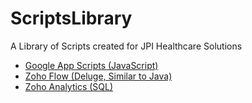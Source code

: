 # ScriptsLibrary

A Library of Scripts created for JPI Healthcare Solutions
- [Google App Scripts (JavaScript)](https://github.com/JPI-Healthcare-Solutions-Docs-Projects/ScriptsLibrary/tree/main/GoogleAppScripts)
- [Zoho Flow (Deluge, Similar to Java)](https://github.com/JPI-Healthcare-Solutions-Docs-Projects/ScriptsLibrary/tree/main/ZohoFlow)
- [Zoho Analytics (SQL)](https://github.com/JPI-Healthcare-Solutions-Docs-Projects/ScriptsLibrary/tree/main/ZohoAnalytics)
